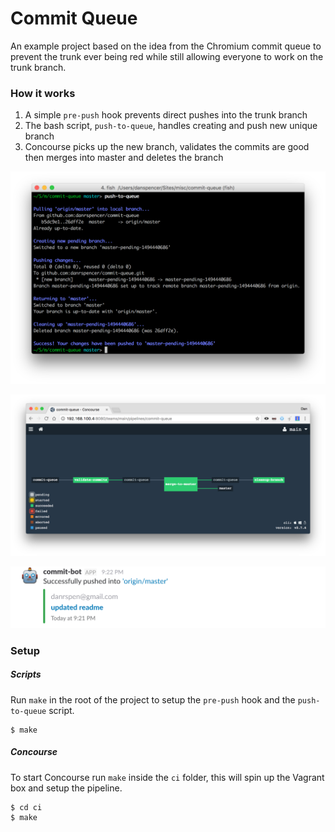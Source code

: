 # Commit Queue

An example project based on the idea from the Chromium commit queue to prevent the trunk ever being red while still allowing everyone to work on the trunk branch.

### How it works

1. A simple `pre-push` hook prevents direct pushes into the trunk branch
2. The bash script, `push-to-queue`, handles creating and push new unique branch
3. Concourse picks up the new branch, validates the commits are good then merges into master and deletes the branch

![alt terminal](https://raw.githubusercontent.com/danrspencer/commit-queue/master/docs/terminal.png)

![alt concourse](https://raw.githubusercontent.com/danrspencer/commit-queue/master/docs/concourse.png)

![alt slack](https://raw.githubusercontent.com/danrspencer/commit-queue/master/docs/slack.png)
  
### Setup

##### Scripts

Run `make` in the root of the project to setup  the `pre-push` hook and the `push-to-queue` script.
```
$ make
```

##### Concourse
 
To start Concourse run `make` inside the `ci` folder, this will spin up the Vagrant box and setup the pipeline.

```
$ cd ci
$ make
```
